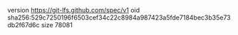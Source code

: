 version https://git-lfs.github.com/spec/v1
oid sha256:529c7250196f6503cef34c22c8984a987423a5fde7184bec3b35e73db2f67d6c
size 78081
